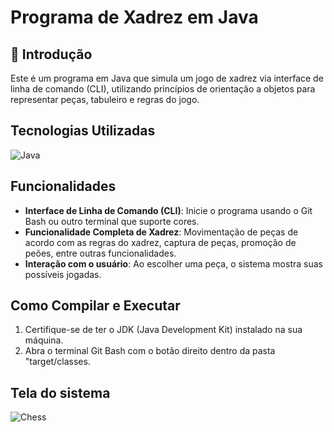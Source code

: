 # Programa de Xadrez em Java

## 📖 Introdução
Este é um programa em Java que simula um jogo de xadrez via interface de linha de comando (CLI), utilizando princípios de orientação a objetos para representar peças, tabuleiro e regras do jogo.

## Tecnologias Utilizadas

![Java](https://img.shields.io/badge/java-%23ED8B00.svg?style=for-the-badge&logo=openjdk&logoColor=white)

## Funcionalidades

- **Interface de Linha de Comando (CLI)**: Inicie o programa usando o Git Bash ou outro terminal que suporte cores.
- **Funcionalidade Completa de Xadrez**: Movimentação de peças de acordo com as regras do xadrez, captura de peças, promoção de peões, entre outras funcionalidades.
- **Interação com o usuário**: Ao escolher uma peça, o sistema mostra suas possíveis jogadas.

## Como Compilar e Executar

1. Certifique-se de ter o JDK (Java Development Kit) instalado na sua máquina.
2. Abra o terminal Git Bash com o botão direito dentro da pasta "target/classes.

## Tela do sistema
![Chess](https://github.com/HenriqueBent0/Chess-System-Java/assets/166830118/10c543b1-54d5-466f-b024-a354e9efee51)
